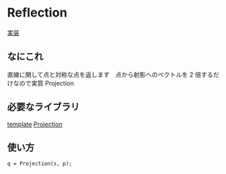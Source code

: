 # Reflection
[実装](https://github.com/Oxojo/Oxojo-Library/blob/main/Geometry/reflection.cpp)

## なにこれ
直線に関して点と対称な点を返します　点から射影へのベクトルを 2 倍するだけなので実質 Projection

## 必要なライブラリ
[template](https://github.com/Oxojo/Oxojo-Library/blob/main/Geometry/template.cpp)
[Projection](https://github.com/Oxojo/Oxojo-Library/blob/main/Geometry/projection.cpp)

## 使い方
```
q = Projection(s, p);
```
